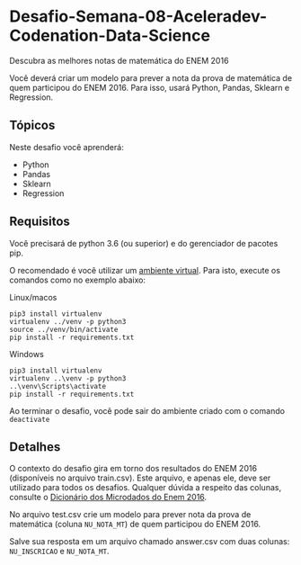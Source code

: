 # Desafio-Semana-08-Aceleradev-Codenation-Data-Science
Descubra as melhores notas de matemática do ENEM 2016

Você deverá criar um modelo para prever a nota da prova de matemática de quem participou do ENEM 2016. Para isso, usará Python, Pandas, Sklearn e Regression.


## Tópicos

Neste desafio você aprenderá:

- Python
- Pandas
- Sklearn
- Regression

## Requisitos

Você precisará de python 3.6 (ou superior) e do gerenciador de pacotes pip.

O recomendado é você utilizar um [ambiente virtual](https://pythonacademy.com.br/blog/python-e-virtualenv-como-programar-em-ambientes-virtuais). Para isto, execute os comandos como no exemplo abaixo:

Linux/macos

    pip3 install virtualenv
    virtualenv ../venv -p python3
    source ../venv/bin/activate 
    pip install -r requirements.txt

Windows

    pip3 install virtualenv
    virtualenv ..\venv -p python3
    ..\venv\Scripts\activate
    pip install -r requirements.txt


Ao terminar o desafio, você pode sair do ambiente criado com o comando `deactivate`

## Detalhes

O contexto do desafio gira em torno dos resultados do ENEM 2016 (disponíveis no arquivo train.csv). Este arquivo, e apenas ele, deve ser utilizado para todos os desafios. Qualquer dúvida a respeito das colunas, consulte o [Dicionário dos Microdados do Enem 2016](https://s3-us-west-1.amazonaws.com/acceleration-assets-highway/data-science/dicionario-de-dados.zip).

No arquivo test.csv crie um modelo para prever nota da prova de matemática (coluna `NU_NOTA_MT`) de quem participou do ENEM 2016. 

Salve sua resposta em um arquivo chamado answer.csv com duas colunas: `NU_INSCRICAO` e `NU_NOTA_MT`.

